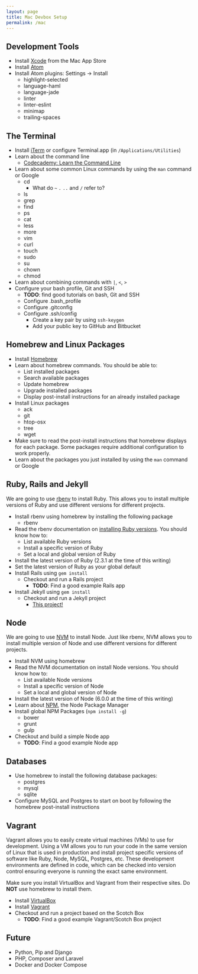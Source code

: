 ```yaml
---
layout: page
title: Mac Devbox Setup
permalink: /mac
---
```


## Development Tools

* Install [Xcode](https://itunes.apple.com/ca/app/xcode/id497799835) from the Mac App Store
* Install [Atom](https://atom.io/)
* Install Atom plugins: Settings -> Install
  * highlight-selected
  * language-haml
  * language-jade
  * linter
  * linter-eslint
  * minimap
  * trailing-spaces


## The Terminal
* Install [iTerm](https://www.iterm2.com/) or configure Terminal.app (in `/Applications/Utilities`)
* Learn about the command line
  * [Codecademy: Learn the Command Line](https://www.codecademy.com/learn/learn-the-command-line)
* Learn about some common Linux commands by using the `man` command or Google
  * cd
    * What do `~` `.` `..` and `/` refer to?
  * ls
  * grep
  * find
  * ps
  * cat
  * less
  * more
  * vim
  * curl
  * touch
  * sudo
  * su
  * chown
  * chmod
* Learn about combining commands with `|`, `<`, `>`
* Configure your bash profile, Git and SSH
  * **TODO**: find good tutorials on bash, Git and SSH
  * Configure .bash_profile
  * Configure .gitconfig
  * Configure .ssh/config
    * Create a key pair by using `ssh-keygen`
    * Add your public key to GitHub and Bitbucket


## Homebrew and Linux Packages

* Install [Homebrew](http://brew.sh/)
* Learn about homebrew commands. You should be able to:
  * List installed packages
  * Search available packages
  * Update homebrew
  * Upgrade installed packages
  * Display post-install instructions for an already installed package
* Install Linux packages
  * ack
  * git
  * htop-osx
  * tree
  * wget
* Make sure to read the post-install instructions that homebrew displays for each package. Some packages require additional configuration to work properly.
* Learn about the packages you just installed by using the `man` command or Google


## Ruby, Rails and Jekyll

We are going to use [rbenv](https://github.com/rbenv/rbenv) to install Ruby. This allows you to install multiple versions of Ruby and use different versions for different projects.

* Install rbenv using homebrew by installing the following package
  * rbenv
* Read the rbenv documentation on [installing Ruby versions](https://github.com/rbenv/rbenv#installing-ruby-versions). You should know how to:
  * List available Ruby versions
  * Install a specific version of Ruby
  * Set a local and global version of Ruby
* Install the latest version of Ruby (2.3.1 at the time of this writing)
* Set the latest version of Ruby as your global default
* Install Rails using `gem install`
  * Checkout and run a Rails project
    * **TODO**: Find a good example Rails app
* Install Jekyll using `gem install`
  * Checkout and run a Jekyll project
    * [This project!](https://github.com/iansu/devbox-setup)


## Node

We are going to use [NVM](https://github.com/creationix/nvm) to install Node. Just like rbenv, NVM allows you to install multiple version of Node and use different versions for different projects.

* Install NVM using homebrew
* Read the NVM documentation on install Node versions. You should know how to:
  * List available Node versions
  * Install a specific version of Node
  * Set a local and global version of Node
* Install the latest version of Node (6.0.0 at the time of this writing)
* Learn about [NPM](https://www.npmjs.com/), the Node Package Manager
* Install global NPM Packages (`npm install -g`)
  * bower
  * grunt
  * gulp
* Checkout and build a simple Node app
  * **TODO**: Find a good example Node app


## Databases

* Use homebrew to install the following database packages:
  * postgres
  * mysql
  * sqlite
* Configure MySQL and Postgres to start on boot by following the homebrew post-install instructions


## Vagrant

Vagrant allows you to easily create virtual machines (VMs) to use for development. Using a VM allows you to run your code in the same version of Linux that is used in production and install project specific versions of software like Ruby, Node, MySQL, Postgres, etc. These development environments are defined in code, which can be checked into version control ensuring everyone is running the exact same environment.

Make sure you install VirtualBox and Vagrant from their respective sites. Do **NOT** use homebrew to install them.

* Install [VirtualBox](https://www.virtualbox.org/)
* Install [Vagrant](https://www.vagrantup.com/)
* Checkout and run a project based on the Scotch Box
  * **TODO**: Find a good example Vagrant/Scotch Box project


## Future
* Python, Pip and Django
* PHP, Composer and Laravel
* Docker and Docker Compose

